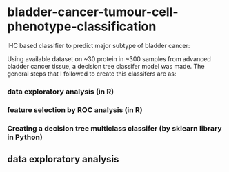 # bladder-cancer-tumour-cell-phenotype-classification
IHC based classifier to predict major subtype of bladder cancer:

Using available dataset on ~30 protein in ~300 samples from advanced bladder cancer tissue, a decision tree classifer model was made. The general steps that I followed to create this classifers are as:
### data exploratory analysis (in R)
### feature selection by ROC analysis (in R)
### Creating a decision tree multiclass classifer (by sklearn library in Python) 

## data exploratory analysis
